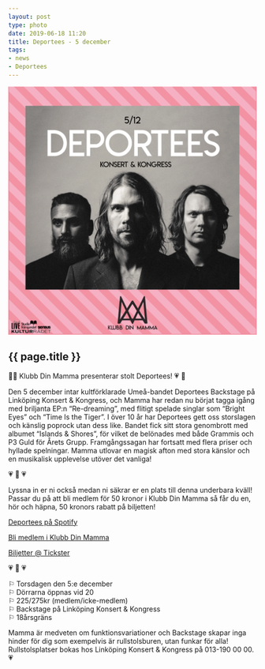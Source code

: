 ```yaml
---
layout: post
type: photo
date: 2019-06-18 11:20
title: Deportees - 5 december
tags:
- news
- Deportees
---
```


<img class="news-photo" src="/assets/img/news/Deportees_pressbild.png" alt="{{ page.title }}" />

## {{ page.title }}

🌹💗 Klubb Din Mamma presenterar stolt Deportees! 💗 🌹

Den 5 december intar kultförklarade Umeå-bandet Deportees Backstage på Linköping Konsert & Kongress, och Mamma har redan nu börjat tagga igång med briljanta EP:n “Re-dreaming”, med flitigt spelade singlar som “Bright Eyes” och “Time Is the Tiger”. I över 10 år har Deportees gett oss storslagen och känslig poprock utan dess like. Bandet fick sitt stora genombrott med albumet “Islands & Shores”, för vilket de belönades med både Grammis och P3 Guld för Årets Grupp. Framgångssagan har fortsatt med flera priser och hyllade spelningar. Mamma utlovar en magisk afton med stora känslor och en musikalisk upplevelse utöver det vanliga!

💗 🌹 💗 

Lyssna in er ni också medan ni säkrar er en plats till denna underbara kväll! Passar du på att bli medlem för 50 kronor i Klubb Din Mamma så får du en, hör och häpna, 50 kronors rabatt på biljetten!

[Deportees på Spotify](https://open.spotify.com/artist/64WsK4rMjSwnyuzTPFHVH4)  

[Bli medlem i Klubb Din Mamma](http://klubbdinmamma.com/member/)  

[Biljetter @ Tickster](https://www.ticketmaster.se/event/552515?fbclid=IwAR2tjpUYSiAARJu1kNxtLiWs5q7eU9ds2VpWXZbAnGlqPuu3Gb5BMCL0jxc)  

💗 🌹 💗 

⚐ Torsdagen den 5:e december  
⚐ Dörrarna öppnas vid 20  
⚐ 225/275kr (medlem/icke-medlem)  
⚐ Backstage på Linköping Konsert & Kongress  
⚐ 18årsgräns  

Mamma är medveten om funktionsvariationer och Backstage skapar inga hinder för dig som exempelvis är rullstolsburen, utan funkar för alla! Rullstolsplatser bokas hos Linköping Konsert & Kongress på 013-190 00 00. 💗
